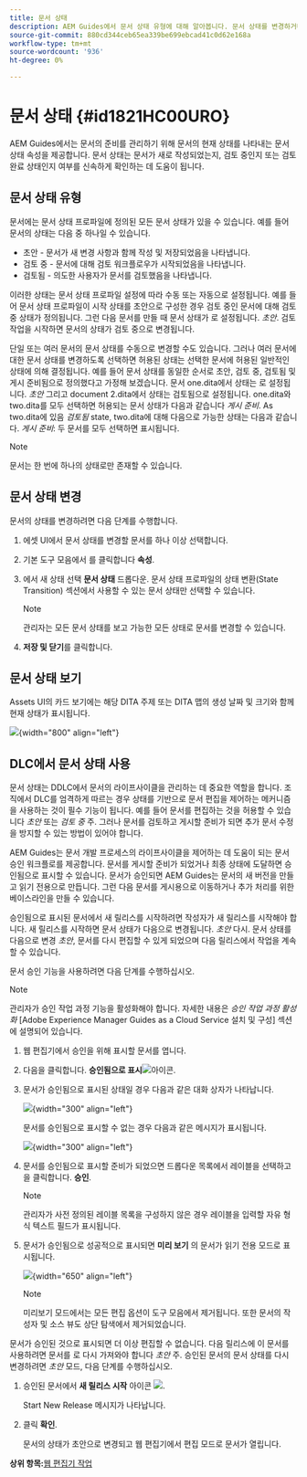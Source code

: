 ```yaml
---
title: 문서 상태
description: AEM Guides에서 문서 상태 유형에 대해 알아봅니다. 문서 상태를 변경하거나 보는 방법을 알고 DLC에서 문서 상태를 사용할 수 있습니다.
source-git-commit: 880cd344ceb65ea339be699ebcad41c0d62e168a
workflow-type: tm+mt
source-wordcount: '936'
ht-degree: 0%

---
```


# 문서 상태 {#id1821HC00URO}

AEM Guides에서는 문서의 준비를 관리하기 위해 문서의 현재 상태를 나타내는 문서 상태 속성을 제공합니다. 문서 상태는 문서가 새로 작성되었는지, 검토 중인지 또는 검토 완료 상태인지 여부를 신속하게 확인하는 데 도움이 됩니다.

## 문서 상태 유형

문서에는 문서 상태 프로파일에 정의된 모든 문서 상태가 있을 수 있습니다. 예를 들어 문서의 상태는 다음 중 하나일 수 있습니다.

- 초안 - 문서가 새 변경 사항과 함께 작성 및 저장되었음을 나타냅니다.
- 검토 중 - 문서에 대해 검토 워크플로우가 시작되었음을 나타냅니다.
- 검토됨 - 의도한 사용자가 문서를 검토했음을 나타냅니다.

이러한 상태는 문서 상태 프로파일 설정에 따라 수동 또는 자동으로 설정됩니다. 예를 들어 문서 상태 프로파일이 시작 상태를 초안으로 구성한 경우 검토 중인 문서에 대해 검토 중 상태가 정의됩니다. 그런 다음 문서를 만들 때 문서 상태가 로 설정됩니다. *초안*. 검토 작업을 시작하면 문서의 상태가 검토 중으로 변경됩니다.

단일 또는 여러 문서의 문서 상태를 수동으로 변경할 수도 있습니다. 그러나 여러 문서에 대한 문서 상태를 변경하도록 선택하면 허용된 상태는 선택한 문서에 허용된 일반적인 상태에 의해 결정됩니다. 예를 들어 문서 상태를 동일한 순서로 초안, 검토 중, 검토됨 및 게시 준비됨으로 정의했다고 가정해 보겠습니다. 문서 one.dita에서 상태는 로 설정됩니다. *초안* 그리고 document 2.dita에서 상태는 검토됨으로 설정됩니다. one.dita와 two.dita를 모두 선택하면 허용되는 문서 상태가 다음과 같습니다 *게시 준비*. As two.dita에 있음 *검토됨* state, two.dita에 대해 다음으로 가능한 상태는 다음과 같습니다. *게시 준비*: 두 문서를 모두 선택하면 표시됩니다.

>[!NOTE]
>
> 문서는 한 번에 하나의 상태로만 존재할 수 있습니다.

## 문서 상태 변경

문서의 상태를 변경하려면 다음 단계를 수행합니다.

1. 에셋 UI에서 문서 상태를 변경할 문서를 하나 이상 선택합니다.
1. 기본 도구 모음에서 를 클릭합니다 **속성**.
1. 에서 새 상태 선택 **문서 상태** 드롭다운. 문서 상태 프로파일의 상태 변환(State Transition) 섹션에서 사용할 수 있는 문서 상태만 선택할 수 있습니다.

   >[!NOTE]
   >
   >관리자는 모든 문서 상태를 보고 가능한 모든 상태로 문서를 변경할 수 있습니다.

1. **저장 및 닫기**&#x200B;를 클릭합니다.

## 문서 상태 보기

Assets UI의 카드 보기에는 해당 DITA 주제 또는 DITA 맵의 생성 날짜 및 크기와 함께 현재 상태가 표시됩니다.

![](images/document_state.png){width="800" align="left"}

## DLC에서 문서 상태 사용

문서 상태는 DDLC에서 문서의 라이프사이클을 관리하는 데 중요한 역할을 합니다. 조직에서 DLC를 엄격하게 따르는 경우 상태를 기반으로 문서 편집을 제어하는 메커니즘을 사용하는 것이 필수 기능이 됩니다. 예를 들어 문서를 편집하는 것을 허용할 수 있습니다 *초안* 또는 *검토 중* 주. 그러나 문서를 검토하고 게시할 준비가 되면 추가 문서 수정을 방지할 수 있는 방법이 있어야 합니다.

AEM Guides는 문서 개발 프로세스의 라이프사이클을 제어하는 데 도움이 되는 문서 승인 워크플로를 제공합니다. 문서를 게시할 준비가 되었거나 최종 상태에 도달하면 승인됨으로 표시할 수 있습니다. 문서가 승인되면 AEM Guides는 문서의 새 버전을 만들고 읽기 전용으로 만듭니다. 그런 다음 문서를 게시용으로 이동하거나 추가 처리를 위한 베이스라인을 만들 수 있습니다.

승인됨으로 표시된 문서에서 새 릴리스를 시작하려면 작성자가 새 릴리스를 시작해야 합니다. 새 릴리스를 시작하면 문서 상태가 다음으로 변경됩니다. *초안* 다시. 문서 상태를 다음으로 변경 *초안*, 문서를 다시 편집할 수 있게 되었으며 다음 릴리스에서 작업을 계속할 수 있습니다.

문서 승인 기능을 사용하려면 다음 단계를 수행하십시오.

>[!NOTE]
>
> 관리자가 승인 작업 과정 기능을 활성화해야 합니다. 자세한 내용은 *승인 작업 과정 활성화* [Adobe Experience Manager Guides as a Cloud Service 설치 및 구성] 섹션에 설명되어 있습니다.

1. 웹 편집기에서 승인을 위해 표시할 문서를 엽니다.

1. 다음을 클릭합니다. **승인됨으로 표시**![](images/mark_approve_icon.svg)&#x200B;아이콘.

1. 문서가 승인됨으로 표시된 상태일 경우 다음과 같은 대화 상자가 나타납니다.

   ![](images/mark-approved-correct-state.png){width="300" align="left"}

   문서를 승인됨으로 표시할 수 없는 경우 다음과 같은 메시지가 표시됩니다.

   ![](images/mark-approved-incorrect-state.png){width="300" align="left"}

1. 문서를 승인됨으로 표시할 준비가 되었으면 드롭다운 목록에서 레이블을 선택하고 을 클릭합니다. **승인**.

   >[!NOTE]
   >
   > 관리자가 사전 정의된 레이블 목록을 구성하지 않은 경우 레이블을 입력할 자유 형식 텍스트 필드가 표시됩니다.

1. 문서가 승인됨으로 성공적으로 표시되면 **미리 보기** 의 문서가 읽기 전용 모드로 표시됩니다.

   ![](images/approved-doc-read-only.png){width="650" align="left"}

   >[!NOTE]
   >
   > 미리보기 모드에서는 모든 편집 옵션이 도구 모음에서 제거됩니다. 또한 문서의 작성자 및 소스 뷰도 상단 탐색에서 제거되었습니다.


문서가 승인된 것으로 표시되면 더 이상 편집할 수 없습니다. 다음 릴리스에 이 문서를 사용하려면 문서를 로 다시 가져와야 합니다 *초안* 주. 승인된 문서의 문서 상태를 다시 변경하려면 *초안* 모드, 다음 단계를 수행하십시오.

1. 승인된 문서에서 **새 릴리스 시작** 아이콘 ![](images/approved-restart-draft-mode-icon.svg).

   Start New Release 메시지가 나타납니다.

1. 클릭 **확인**.

   문서의 상태가 초안으로 변경되고 웹 편집기에서 편집 모드로 문서가 열립니다.


**상위 항목:**[&#x200B;웹 편집기 작업](web-editor.md)
